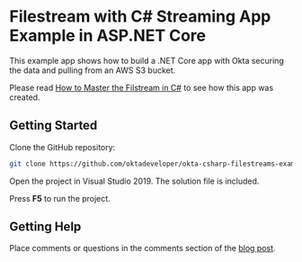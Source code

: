 # Filestream with C# Streaming App Example in ASP.NET Core
 
This example app shows how to build a .NET Core app with Okta securing the data and pulling from an AWS S3 bucket.

Please read [How to Master the Filstream in C#](https://developer.okta.com/blog/2020/04/29/master-filestream-in-csharp-aspnetcore) to see how this app was created.

## Getting Started

Clone the GitHub repository:

```sh
git clone https://github.com/oktadeveloper/okta-csharp-filestreams-example.git
```

Open the project in Visual Studio 2019. The solution file is included.

Press **F5** to run the project.

## Getting Help

Place comments or questions in the comments section of the [blog post](https://developer.okta.com/blog/2020/04/29/master-filestream-in-csharp-aspnetcore).
